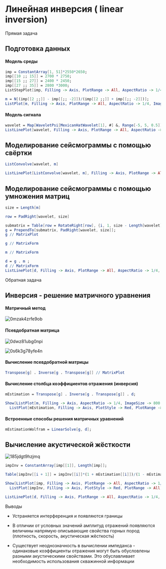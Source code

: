 # Линейная инверсия ( linear inversion)

Прямая задача

## Подготовка данных

#### Модель среды

```mathematica
imp = ConstantArray[1, 51]*2550*2650;
imp[[10 ;; 15]] = 2700 * 2750;
imp[[15 ;; 27]] = 2400 * 2450;
imp[[27 ;; 35]] = 2800 *3000;
ListStepPlot[imp, Filling -> Axis, PlotRange -> All, AspectRatio -> 1/4, ImageSize -> 800, Frame -> True]
```

```mathematica
m = N[(imp[[2 ;;]] - imp[[;; -2]])/(imp[[2 ;;]] + imp[[;; -2]])];
ListPlot[m, Filling -> Axis, PlotRange -> All, AspectRatio -> 1/4, ImageSize -> 800, Frame -> True]
```

#### Модель сигнала

```mathematica
wavelet = Map[WaveletPsi[MexicanHatWavelet[1], #] &, Range[-5, 5, 0.5]];
ListLinePlot[wavelet, Filling -> Axis, PlotRange -> All, AspectRatio -> 1/3, ImageSize -> 500, Frame -> True]
```

## Моделирование сейсмограммы с помощью свёртки

```mathematica
ListConvolve[wavelet, m]
```

```mathematica
ListLinePlot[ListConvolve[wavelet, m], Filling -> Axis, PlotRange -> All, AspectRatio -> 1/4, ImageSize -> 800, Frame -> True]
```

## Моделирование сейсмограммы с помощью умножения матриц

```mathematica
size = Length[m]
```

```mathematica
row = PadRight[wavelet, size]
```

```mathematica
submatrix = Table[row = RotateRight[row], {i, 1, size - Length[wavelet]}];
g = PrependTo[submatrix, PadRight[wavelet, size]];
g // MatrixPlot
```

```mathematica
g // MatrixForm
```

```mathematica
m // MatrixForm
```

```mathematica
d = g . m ;
d // MatrixForm
ListLinePlot[d, Filling -> Axis, PlotRange -> All, AspectRatio -> 1/4, ImageSize -> 800, Frame -> True]
```

Обратная задача

## Инверсия - решение матричного уравнения

#### Матричный метод

![0mzak4zrfe9ob](img\0mzak4zrfe9ob.png)

#### Псевдобратная матрица 

![0dwz81ubg0npi](img\0dwz81ubg0npi.png)

![0s6k3g78yfe4n](img\0s6k3g78yfe4n.png)

#### Вычисление  псевдобратной матрицы

```mathematica
Transpose[g] . Inverse[g . Transpose[g]] // MatrixPlot
```

#### Вычисление столбца коэффициентов отражения (инверсия)

```mathematica
mEstimation = Transpose[g] . Inverse[g . Transpose[g]] . d;
```

```mathematica
Show[ListPlot[m, Filling -> Axis, AspectRatio -> 1/4, ImageSize -> 800, Frame -> True, PlotRange -> All], 
  ListPlot[mEstimation, Filling -> Axis, PlotStyle -> Red, PlotRange -> All]]
```

#### Встроенные способы решения матричных уравнений

```mathematica
mEstimationWolfram = LinearSolve[g, d];
```

## Вычисление акустической жёсткости

![185jdgt9hzjmq](img\185jdgt9hzjmq.png)

```mathematica
impInv = ConstantArray[imp[[1]], Length[imp]];
```

```mathematica
Table[impInv[[i + 1]] = impInv[[i]]*(1 + mEstimation[[i]])/(1 - mEstimation[[i]]), {i, 1, Length[mEstimation] - 1}];
```

```mathematica
Show[ListPlot[imp, Filling -> Axis, PlotRange -> All, AspectRatio -> 1/4, ImageSize -> 800, Frame -> True], 
  ListPlot[impInv, Filling -> Axis, PlotStyle -> Red, PlotRange -> All]]
```

```mathematica
ListLinePlot[d, Filling -> Axis, PlotRange -> All, AspectRatio -> 1/4, ImageSize -> 800, Frame -> True]

```

Выводы

- Устраняется интерференция и появляются границы

- В отличии от условных значений амплитуд отражений появляются  величины напрямую описывающие свойства горных пород (плотность, скорость, акустическая жёсткость)

- Существует неоднозначность в вычислении импеданса - одинаковые коэффициенты отражения могут быть обусловлены разными акустическими свойствами. Это обуславливает необходимость использования скважинной информации